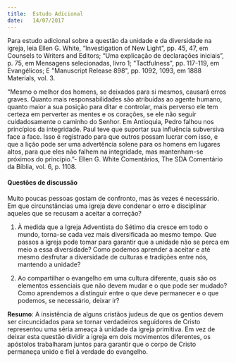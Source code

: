 ```yaml
---
title:  Estudo Adicional
date:   14/07/2017
---
```


Para estudo adicional sobre a questão da unidade e da diversidade na igreja, leia Ellen G. White, “Investigation of New Light”, pp. 45, 47, em Counsels to Writers and Editors; “Uma explicação de declarações iniciais”, p. 75, em Mensagens selecionadas, livro 1; "Tactfulness", pp. 117-119, em Evangélicos; E "Manuscript Release 898", pp. 1092, 1093, em 1888 Materials, vol. 3.

“Mesmo o melhor dos homens, se deixados para si mesmos, causará erros graves. Quanto mais responsabilidades são atribuídas ao agente humano, quanto maior a sua posição para ditar e controlar, mais perverso ele tem certeza em perverter as mentes e os corações, se ele não seguir cuidadosamente o caminho do Senhor. Em Antioquia, Pedro falhou nos princípios da integridade. Paul teve que suportar sua influência subversiva face a face. Isso é registrado para que outros possam lucrar com isso, e que a lição pode ser uma advertência solene para os homens em lugares altos, para que eles não falhem na integridade, mas mantenham-se próximos do princípio.”- Ellen G. White Comentários, The SDA Comentário da Bíblia, vol. 6, p. 1108.

#### Questões de discussão

Muito poucas pessoas gostam de confronto, mas às vezes é necessário. Em que circunstâncias uma igreja deve condenar o erro e disciplinar aqueles que se recusam a aceitar a correção?

1. À medida que a Igreja Adventista do Sétimo dia cresce em todo o mundo, torna-se cada vez mais diversificada ao mesmo tempo. Que passos a igreja pode tomar para garantir que a unidade não se perca em meio a essa diversidade? Como podemos aprender a aceitar e até mesmo desfrutar a diversidade de culturas e tradições entre nós, mantendo a unidade?

2. Ao compartilhar o evangelho em uma cultura diferente, quais são os elementos essenciais que não devem mudar e o que pode ser mudado? Como aprendemos a distinguir entre o que deve permanecer e o que podemos, se necessário, deixar ir?

**Resumo**: A insistência de alguns cristãos judeus de que os gentios devem ser circuncidados para se tornar verdadeiros seguidores de Cristo representou uma séria ameaça à unidade da igreja primitiva. Em vez de deixar esta questão dividir a igreja em dois movimentos diferentes, os apóstolos trabalharam juntos para garantir que o corpo de Cristo permaneça unido e fiel à verdade do evangelho.
